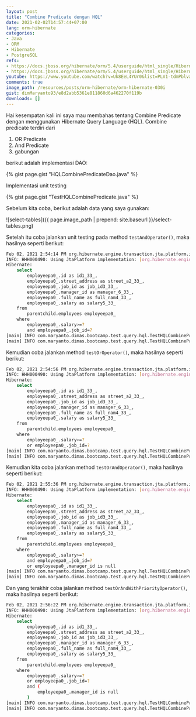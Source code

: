 ```yaml
---
layout: post
title: "Combine Predicate dengan HQL"
date: 2021-02-02T14:57:44+07:00
lang: orm-hibernate
categories:
- Java
- ORM
- Hibernate
- PostgreSQL
refs: 
- https://docs.jboss.org/hibernate/orm/5.4/userguide/html_single/Hibernate_User_Guide.html#hql-and-predicate
- https://docs.jboss.org/hibernate/orm/5.4/userguide/html_single/Hibernate_User_Guide.html#hql-or-predicate
youtube: https://www.youtube.com/watch?v=Uk8EeL4YUr0&list=PLV1-tdmPblvxHxNh867D1JR4u52LgzeIr&index=35&t=14708s
comments: true
image_path: /resources/posts/orm-hibernate/orm-hibernate-030i
gist: dimMaryanto93/e8d2abb5361e811860d6a462270f119b
downloads: []
---
```


Hai kesempatan kali ini saya mau membahas tentang Combine Predicate dengan menggunakan Hibernate Query Language (HQL). Combine predicate terdiri dari 

1. OR Predicate
2. And Predicate
3. gabungan

berikut adalah implementasi DAO:

{% gist page.gist "HQLCombinePredicateDao.java" %}

Implementasi unit testing

{% gist page.gist "TestHQLCombinePredicate.java" %}

Sebelum kita coba, berikut adalah data yang saya gunakan:

![select-tables]({{ page.image_path | prepend: site.baseurl }}/select-tables.png)

Setelah itu coba jalankan unit testing pada method `testAndOperator()`, maka hasilnya seperti berikut:

```bash
Feb 02, 2021 2:54:14 PM org.hibernate.engine.transaction.jta.platform.internal.JtaPlatformInitiator initiateService
INFO: HHH000490: Using JtaPlatform implementation: [org.hibernate.engine.transaction.jta.platform.internal.NoJtaPlatform]
Hibernate: 
    select
        employeepa0_.id as id1_33_,
        employeepa0_.street_address as street_a2_33_,
        employeepa0_.job_id as job_id3_33_,
        employeepa0_.manager_id as manager_6_33_,
        employeepa0_.full_name as full_nam4_33_,
        employeepa0_.salary as salary5_33_ 
    from
        parentchild.employees employeepa0_ 
    where
        employeepa0_.salary>=? 
        and employeepa0_.job_id=?
[main] INFO com.maryanto.dimas.bootcamp.test.query.hql.TestHQLCombinePredicate - data: [Muhamad Yusuf, Prima, Insan]
[main] INFO com.maryanto.dimas.bootcamp.test.query.hql.TestHQLCombinePredicate - destroy hibernate session!
```

Kemudian coba jalankan method `testOrOperator()`, maka hasilnya seperti berikut:

```bash
Feb 02, 2021 2:54:56 PM org.hibernate.engine.transaction.jta.platform.internal.JtaPlatformInitiator initiateService
INFO: HHH000490: Using JtaPlatform implementation: [org.hibernate.engine.transaction.jta.platform.internal.NoJtaPlatform]
Hibernate: 
    select
        employeepa0_.id as id1_33_,
        employeepa0_.street_address as street_a2_33_,
        employeepa0_.job_id as job_id3_33_,
        employeepa0_.manager_id as manager_6_33_,
        employeepa0_.full_name as full_nam4_33_,
        employeepa0_.salary as salary5_33_ 
    from
        parentchild.employees employeepa0_ 
    where
        employeepa0_.salary>=? 
        or employeepa0_.job_id=?
[main] INFO com.maryanto.dimas.bootcamp.test.query.hql.TestHQLCombinePredicate - data: [Dimas Maryanto, Muhamad Yusuf, Prima, Insan, Hari Sapto Adi, Abdul, Dea, Putri]
[main] INFO com.maryanto.dimas.bootcamp.test.query.hql.TestHQLCombinePredicate - destroy hibernate session!
```

Kemudian kita coba jalankan method `testOrAndOperator()`, maka hasilnya seperti berikut:

```bash
Feb 02, 2021 2:55:36 PM org.hibernate.engine.transaction.jta.platform.internal.JtaPlatformInitiator initiateService
INFO: HHH000490: Using JtaPlatform implementation: [org.hibernate.engine.transaction.jta.platform.internal.NoJtaPlatform]
Hibernate: 
    select
        employeepa0_.id as id1_33_,
        employeepa0_.street_address as street_a2_33_,
        employeepa0_.job_id as job_id3_33_,
        employeepa0_.manager_id as manager_6_33_,
        employeepa0_.full_name as full_nam4_33_,
        employeepa0_.salary as salary5_33_ 
    from
        parentchild.employees employeepa0_ 
    where
        employeepa0_.salary>=? 
        and employeepa0_.job_id=? 
        or employeepa0_.manager_id is null
[main] INFO com.maryanto.dimas.bootcamp.test.query.hql.TestHQLCombinePredicate - data: [Muhamad Yusuf, Prima, Insan, Hari Sapto Adi, Dea, Putri]
[main] INFO com.maryanto.dimas.bootcamp.test.query.hql.TestHQLCombinePredicate - destroy hibernate session!
```

Dan yang terakhir coba jalankan method `testOrAndWithPriorityOperator()`, maka hasilnya seperti berikut:

```bash
Feb 02, 2021 2:56:22 PM org.hibernate.engine.transaction.jta.platform.internal.JtaPlatformInitiator initiateService
INFO: HHH000490: Using JtaPlatform implementation: [org.hibernate.engine.transaction.jta.platform.internal.NoJtaPlatform]
Hibernate: 
    select
        employeepa0_.id as id1_33_,
        employeepa0_.street_address as street_a2_33_,
        employeepa0_.job_id as job_id3_33_,
        employeepa0_.manager_id as manager_6_33_,
        employeepa0_.full_name as full_nam4_33_,
        employeepa0_.salary as salary5_33_ 
    from
        parentchild.employees employeepa0_ 
    where
        employeepa0_.salary>=? 
        or employeepa0_.job_id=? 
        and (
            employeepa0_.manager_id is null
        )
[main] INFO com.maryanto.dimas.bootcamp.test.query.hql.TestHQLCombinePredicate - data: [Dimas Maryanto, Muhamad Yusuf, Prima, Insan, Hari Sapto Adi, Dea, Putri]
[main] INFO com.maryanto.dimas.bootcamp.test.query.hql.TestHQLCombinePredicate - destroy hibernate session!
```